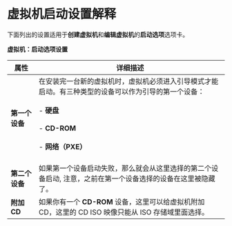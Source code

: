 # 虚拟机启动设置解释

下面列出的设置适用于**创建虚拟机**和**编辑虚拟机**的**启动选项**选项卡。


**虚拟机：启动选项设置**

|属性|详细描述|
|----|--------|
|**第一个设备**|在安装完一台新的虚拟机时，虚拟机必须进入引导模式才能启动。有三种类型的设备可以作为引导的第一个设备：<br/><br/> - **硬盘**<br/><br/> - **CD-ROM**<br/><br/> - **网络（PXE）**<br/><br/>|
|**第二个设备**|如果第一个设备启动失败，那么就会从这里选择的第二个设备启动, 注意，之前在第一个设备选择的设备在这里被隐藏了。|
|**附加 CD**|如果你有一个 **CD-ROM** 设备，这里可以给虚拟机附加 CD，这里的 CD ISO 映像只能从 ISO 存储域里面选择。|
